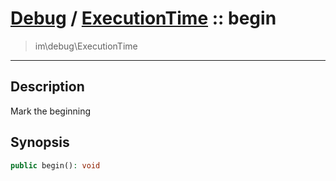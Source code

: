 # [Debug](debug.md) / [ExecutionTime](debug-ExecutionTime.md) :: begin
 > im\debug\ExecutionTime
____

## Description
Mark the beginning

## Synopsis
```php
public begin(): void
```
